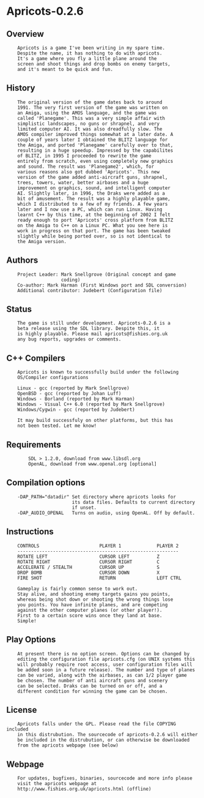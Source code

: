 # Apricots-0.2.6

## Overview

        Apricots is a game I've been writing in my spare time.
        Despite the name, it has nothing to do with apricots.
        It's a game where you fly a little plane around the
        screen and shoot things and drop bombs on enemy targets,
        and it's meant to be quick and fun.

## History

        The original version of the game dates back to around
        1991. The very first version of the game was written on
        an Amiga, using the AMOS language, and the game was
        called 'Planegame'. This was a very simple affair with
        simplistic landscapes, no guns or shrapnel, and very
        limited computer AI. It was also dreadfully slow. The
        AMOS compiler improved things somewhat at a later date. A
        couple of years later I obtained the BLITZ language for
        the Amiga, and ported 'Planegame' carefully over to that,
        resulting in a huge speedup. Impressed by the capabilites
        of BLITZ, in 1995 I proceeded to rewrite the game
        entirely from scratch, even using completely new graphics
        and sound. The result was 'Planegame2', which, for
        various reasons also got dubbed 'Apricots'. This new
        version of the game added anti-aircraft guns, shrapnel,
        trees, towers, water, better airbases and a huge
        improvement on graphics, sound, and intelligent computer
        AI. Slightly later, in 1996, the Draks were added as a
        bit of amusement. The result was a highly playable game,
        which I distributed to a few of my friends. A few years
        later and I now use a PC, which can run Linux. Having
        learnt C++ by this time, at the beginning of 2002 I felt
        ready enough to port 'Apricots' cross platform from BLITZ
        on the Amiga to C++ on a Linux PC. What you see here is
        work in progress on that port. The game has been tweaked
        slightly while being ported over, so is not identical to
        the Amiga version.

## Authors

        Project Leader: Mark Snellgrove (Original concept and game
                        coding)
        Co-author: Mark Harman (First Windows port and SDL conversion)
        Additional contributor: Judebert (Configuration file)
                                           
## Status
        The game is still under development. Apricots-0.2.6 is a 
        beta release using the SDL library. Despite this, it
        is highly playable. Please mail apricots@fishies.org.uk
        any bug reports, upgrades or comments.

## C++ Compilers

        Apricots is known to successfully build under the following
        OS/Compiler configurations
        
        Linux - gcc (reported by Mark Snellgrove)
        OpenBSD - gcc (reported by Johan Luff)
        Windows - Borland (reported by Mark Harman)
        Windows - Visual C++ 6.0 (reported by Mark Snellgrove)
        Windows/Cygwin - gcc (reported by Judebert)
        
        It may build successfuly on other platforms, but this has
        not been tested. Let me know!
                
## Requirements

            SDL > 1.2.0, download from www.libsdl.org
            OpenAL, download from www.openal.org [optional]

## Compilation options

        -DAP_PATH="datadir" Set directory where apricots looks for
                            its data files. Defaults to current directory
                            if unset.
        -DAP_AUDIO_OPENAL   Turns on audio, using OpenAL. Off by default.
                        
## Instructions

        CONTROLS                      PLAYER 1             PLAYER 2
        -----------------------------------------------------------
        ROTATE LEFT                   CURSOR LEFT          Z
        ROTATE RIGHT                  CURSOR RIGHT         C
        ACCELERATE / STEALTH          CURSOR UP            S
        DROP BOMB                     CURSOR DOWN          X
        FIRE SHOT                     RETURN               LEFT CTRL
        
        Gameplay is fairly common sense to work out.
        Stay alive, and shooting enemy targets gains you points,
        whereas being shot down or shooting the wrong things lose
        you points. You have infinite planes, and are competing
        against the other computer planes (or other player!).
        First to a certain score wins once they land at base.
        Simple!

## Play Options

        At present there is no option screen. Options can be changed by
        editing the configuration file apricots.cfg (on UNIX systems this
        will probably require root access, user configuration files will
        be added soon in a future release). The number and type of planes
        can be varied, along with the airbases, as can 1/2 player game
        be chosen. The number of anti aircraft guns and scenery
        can be selected. Draks can be turned on or off, and a
        different condition for winning the game can be chosen.

## License

        Apricots falls under the GPL. Please read the file COPYING included
        in this distrubution. The sourcecode of apricots-0.2.6 will either
        be included in the distrubution, or can otherwise be downloaded
        from the apricots webpage (see below)

## Webpage

        For updates, bugfixes, binaries, sourcecode and more info please
        visit the apricots webpage at
        http://www.fishies.org.uk/apricots.html (offline)
